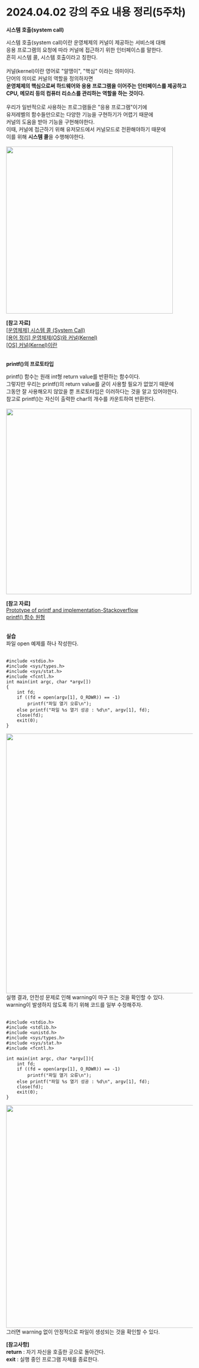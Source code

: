 # 2024.04.02 강의 주요 내용 정리(5주차)
<b>시스템 호출(system call)</b><br>
<p>
  시스템 호출(system call)이란 운영체제의 커널이 제공하는 서비스에 대해<br>
  응용 프로그램의 요청에 따라 커널에 접근하기 위한 인터페이스를 말한다.<br>
  흔히 시스템 콜, 시스템 호출이라고 칭한다.<br><br>
  커널(kernel)이란 영어로 "알맹이", "핵심" 이라는 의미이다.<br>
  단어의 의미로 커널의 역할을 정의하자면<br>
  <b>운영체제의 핵심으로써 하드웨어와 응용 프로그램을 이어주는 인터페이스를 제공하고</b><br>
  <b>CPU, 메모리 등의 컴퓨터 리소스를 관리하는 역할을 하는 것이다.</b><br><br>
  우리가 일반적으로 사용하는 프로그램들은 "응용 프로그램"이기에<br>
  유저레벨의 함수들만으로는 다양한 기능을 구현하기가 어렵기 때문에<br>
  커널의 도움을 받아 기능을 구현해야한다.<br>
  이때, 커널에 접근하기 위해 유저모드에서 커널모드로 전환해야하기 때문에<br>
  이를 위해 <b>시스템 콜</b>을 수행해야한다.<br><br>
  <img src="https://github.com/tealight03/2024SysP/assets/138011998/0fd3d514-dc0a-4ec3-92e5-bbdd4d548c09"  width="450">
</p>
<b>[참고 자료]</b><br>
<a href="https://fjvbn2003.tistory.com/306">[운영체제] 시스템 콜 (System Call)</a><br>
<a href="https://hotpeng.tistory.com/78">[용어 정리] 운영체제(OS)와 커널(Kernel)</a><br>
<a href="https://minkwon4.tistory.com/295">[OS] 커널(Kernel)이란</a><br><br>

<b>printf()의 프로토타입</b>
<p>
  printf() 함수는 원래 int형 return value를 반환하는 함수이다.<br>
  그렇지만 우리는 printf()의 return value를 굳이 사용할 필요가 없었기 때문에<br>
  그동안 잘 사용해오지 않았을 뿐 프로토타입은 이러하다는 것을 알고 있어야한다.<br>
  참고로 printf()는 자신이 출력한 char의 개수를 카운트하여 반환한다.<br><br>
  <img src="https://github.com/tealight03/2024SysP/assets/138011998/b4880ec9-4f87-4b84-8dae-cc9b553fdaf2" width="500">
</p>
<b>[참고 자료]</b><br>
<a href="https://stackoverflow.com/questions/20402382/prototype-of-printf-and-implementation">Prototype of printf and implementation-Stackoverflow</a><br>
<a href="https://blog.naver.com/PostView.nhn?blogId=sinmukain&logNo=80101935741">printf() 함수 원형</a><br><br>

<b>실습</b><br>
파일 open 예제를 하나 작성한다.<br><br>

```
#include <stdio.h>
#include <sys/types.h>
#include <sys/stat.h>
#include <fcntl.h>
int main(int argc, char *argv[])
{
    int fd;
    if ((fd = open(argv[1], O_RDWR)) == -1)
        printf("파일 열기 오류\n");
    else printf("파일 %s 열기 성공 : %d\n", argv[1], fd);
    close(fd);
    exit(0);
}
```
    
<img src="https://github.com/tealight03/2024SysP/assets/138011998/245ba784-ad73-415d-9297-ad28d180d7fb" width="700"><br>
실행 결과, 안전성 문제로 인해 warning이 마구 뜨는 것을 확인할 수 있다.<br>
warning이 발생하지 않도록 하기 위해 코드를 일부 수정해주자.<br><br>

```
#include <stdio.h>
#include <stdlib.h>
#include <unistd.h>
#include <sys/types.h>
#include <sys/stat.h>
#include <fcntl.h>

int main(int argc, char *argv[]){
    int fd;
    if ((fd = open(argv[1], O_RDWR)) == -1)
        printf("파일 열기 오류\n");
    else printf("파일 %s 열기 성공 : %d\n", argv[1], fd);
    close(fd);
    exit(0);
}
```

<img src="https://github.com/tealight03/2024SysP/assets/138011998/f873c3bd-0aa9-45b1-868f-4545028c7826" width="600"><br>
그러면 warning 없이 안정적으로 파일이 생성되는 것을 확인할 수 있다.<br>

<b>[참고사항]</b><br>
<b>return</b> : 자기 자신을 호출한 곳으로 돌아간다.<br>
<b>exit</b> : 실행 중인 프로그램 자체를 종료한다.
